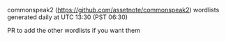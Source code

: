 commonspeak2 (https://github.com/assetnote/commonspeak2) wordlists generated
daily at UTC 13:30 (PST 06:30)

PR to add the other wordlists if you want them
